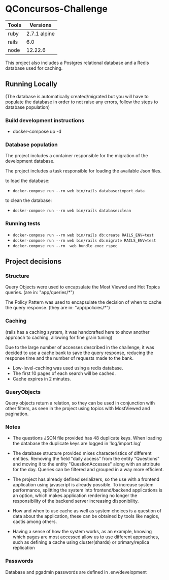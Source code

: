 # QConcursos-Challenge




Tools | Versions
--------- | ------
ruby        | 2.7.1 alpine
rails       | 6.0
node        | 12.22.6


This project also includes a Postgres relational database and a Redis database used for caching.


## Running Locally
(The database is automatically created/migrated but you will have to populate 
the database in order to not raise any errors, follow the steps to database population)
### Build development instructions

- docker-compose up -d


### Database population

The project includes a container responsible for the migration of the development database.

The project includes a task responsible for loading the available Json files.

to load the database:

- `docker-compose run --rm web bin/rails database:import_data`


to clean the database:

- `docker-compose run --rm web bin/rails database:clean`


### Running tests


- `docker-compose run --rm web bin/rails db:create RAILS_ENV=test`
- `docker-compose run --rm web bin/rails db:migrate RAILS_ENV=test`
- `docker-compose run --rm  web bundle exec rspec`




## Project decisions


### Structure

Query Objects were used to encapsulate the Most Viewed and Hot Topics queries. (are in: "app/queries/*")

The Policy Pattern was used to encapsulate the decision of when to cache the query response. (they are in: "app/policies/*")



### Caching
(rails has a caching system, it was handcrafted here to show another approach to caching, allowing for fine grain tuning)

Due to the large number of accesses described in the challenge, it was decided to use a cache bank to save the query response, reducing the response time and the number of requests made to the bank.


- Low-level-caching was used using a redis database.
- The first 10 pages of each search will be cached.
- Cache expires in 2 minutes.


### QueryObjects
Query objects return a relation, so they can be used in conjunction with other filters,
as seen in the project using topics with MostViewed and pagination.


### Notes
- The questions JSON file provided has 48 duplicate keys. When loading the database the duplicate keys are logged in 'log/import.log'

- The database structure provided mixes characteristics of different entities. 
Removing the field "daily access" from the entity "Questions" and moving it to the entity "QuestionAccesses" along with an attribute for the day. 
Queries can be filtered and grouped in a way more efficient.

- The project has already defined serializers, so the use with a frontend application using javascript is already possible.
To increase system performance, splitting the system into frontend/backend applications is an option, which makes application rendering no longer the responsibility of the backend server increasing disponibility.

-  How and when to use cache as well as system choices is a question of data about the application, these can be obtained by tools like nagios, cactis among others.
 
- Having a sense of how the system works, as an example, knowing which pages are most accessed allow us to use different approaches, such as defining a cache using cluster(shards) or primary/replica replication
### Passwords

Database and pgadmin passwords are defined in .env/development



